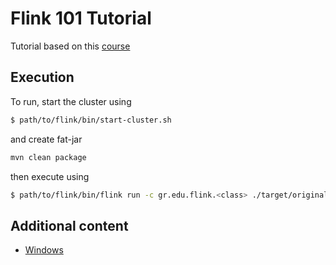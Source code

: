 # Flink 101 Tutorial

Tutorial based on this [course](https://www.udemy.com/course/apache-flink-a-real-time-hands-on-course-on-flink/?couponCode=ST21MT30625G2)

## Execution

To run, start the cluster using

```bash
$ path/to/flink/bin/start-cluster.sh
```

and create fat-jar

```bash
mvn clean package
```

then execute using

```bash
$ path/to/flink/bin/flink run -c gr.edu.flink.<class> ./target/original-Flink-101-1.0-SNAPSHOT.jar
```

## Additional content

- [Windows](https://nightlies.apache.org/flink/flink-docs-master/docs/dev/datastream/operators/windows/)